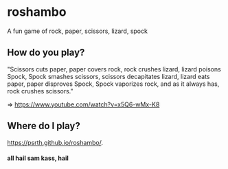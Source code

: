 # roshambo
A fun game of rock, paper, scissors, lizard, spock

## How do you play?
"Scissors cuts paper, paper covers rock, rock crushes lizard, lizard poisons Spock, Spock smashes scissors, scissors decapitates lizard, lizard eats paper, paper disproves Spock, Spock vaporizes rock, and as it always has, rock crushes scissors."

=> https://www.youtube.com/watch?v=x5Q6-wMx-K8

## Where do I play?
https://psrth.github.io/roshambo/.

#### all hail sam kass, hail
